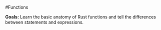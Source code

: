 #Functions

**Goals:** Learn the basic anatomy of Rust functions and tell the differences between statements and expressions.

